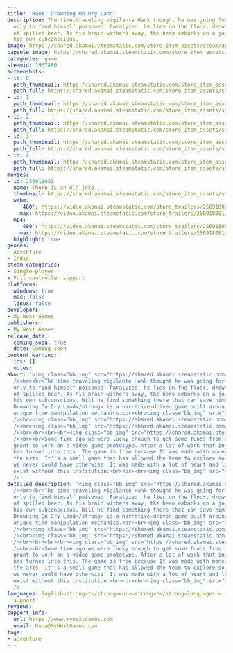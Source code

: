 ```yaml
---
title: 'Hank: Drowning On Dry Land'
description: The time-traveling vigilante Hank thought he was going for a nice drink,
  only to find himself poisoned! Paralyzed, he lies on the floor, drowning in a puddle
  of spilled beer. As his brain withers away, the hero embarks on a journey through
  his own subconscious.
image: https://shared.akamai.steamstatic.com/store_item_assets/steam/apps/1937880/header.jpg?t=1730219647
capsule_image: https://shared.akamai.steamstatic.com/store_item_assets/steam/apps/1937880/capsule_231x87.jpg?t=1730219647
categories: game
steamid: 1937880
screenshots:
- id: 0
  path_thumbnail: https://shared.akamai.steamstatic.com/store_item_assets/steam/apps/1937880/ss_fe96a463acc9bc98451e7deae78803434f5c9d01.600x338.jpg?t=1730219647
  path_full: https://shared.akamai.steamstatic.com/store_item_assets/steam/apps/1937880/ss_fe96a463acc9bc98451e7deae78803434f5c9d01.1920x1080.jpg?t=1730219647
- id: 1
  path_thumbnail: https://shared.akamai.steamstatic.com/store_item_assets/steam/apps/1937880/ss_caccdbb9f432470af24e3a9de38a3f9a28abadd5.600x338.jpg?t=1730219647
  path_full: https://shared.akamai.steamstatic.com/store_item_assets/steam/apps/1937880/ss_caccdbb9f432470af24e3a9de38a3f9a28abadd5.1920x1080.jpg?t=1730219647
- id: 2
  path_thumbnail: https://shared.akamai.steamstatic.com/store_item_assets/steam/apps/1937880/ss_82a0b1d3ca65e9088c6354e3bc30115b63996be1.600x338.jpg?t=1730219647
  path_full: https://shared.akamai.steamstatic.com/store_item_assets/steam/apps/1937880/ss_82a0b1d3ca65e9088c6354e3bc30115b63996be1.1920x1080.jpg?t=1730219647
- id: 3
  path_thumbnail: https://shared.akamai.steamstatic.com/store_item_assets/steam/apps/1937880/ss_050ad616fe69aa059ee30e4a574b585ab01619fb.600x338.jpg?t=1730219647
  path_full: https://shared.akamai.steamstatic.com/store_item_assets/steam/apps/1937880/ss_050ad616fe69aa059ee30e4a574b585ab01619fb.1920x1080.jpg?t=1730219647
- id: 4
  path_thumbnail: https://shared.akamai.steamstatic.com/store_item_assets/steam/apps/1937880/ss_49da90c87fff3886b8e69c3b603aabac1aeb69c5.600x338.jpg?t=1730219647
  path_full: https://shared.akamai.steamstatic.com/store_item_assets/steam/apps/1937880/ss_49da90c87fff3886b8e69c3b603aabac1aeb69c5.1920x1080.jpg?t=1730219647
movies:
- id: 256918081
  name: There is an old joke...
  thumbnail: https://shared.akamai.steamstatic.com/store_item_assets/steam/apps/256918081/movie.293x165.jpg?t=1669487160
  webm:
    '480': https://video.akamai.steamstatic.com/store_trailers/256918081/movie480_vp9.webm?t=1669487160
    max: https://video.akamai.steamstatic.com/store_trailers/256918081/movie_max_vp9.webm?t=1669487160
  mp4:
    '480': https://video.akamai.steamstatic.com/store_trailers/256918081/movie480.mp4?t=1669487160
    max: https://video.akamai.steamstatic.com/store_trailers/256918081/movie_max.mp4?t=1669487160
  highlight: true
genres:
- Adventure
- Indie
steam_categories:
- Single-player
- Full controller support
platforms:
  windows: true
  mac: false
  linux: false
developers:
- My Next Games
publishers:
- My Next Games
release_date:
  coming_soon: true
  date: Coming soon
content_warning:
  ids: []
  notes:
about: '<img class="bb_img" src="https://shared.akamai.steamstatic.com/store_item_assets/steam/apps/1937880/extras/WishlistBanner.gif?t=1730219647"
  /><br><br>The time-traveling vigilante Hank thought he was going for a nice drink,
  only to find himself poisoned! Paralyzed, he lies on the floor, drowning in a puddle
  of spilled beer. As his brain withers away, the hero embarks on a journey through
  his own subconscious. Will he find something there that can save him?<br><br><strong>Hank:
  Drowning On Dry Land</strong> is a narrative-driven game built around a number of
  unique time manipulation mechanics.<br><br><img class="bb_img" src="https://shared.akamai.steamstatic.com/store_item_assets/steam/apps/1937880/extras/01.gif?t=1730219647"
  /><br><img class="bb_img" src="https://shared.akamai.steamstatic.com/store_item_assets/steam/apps/1937880/extras/02.gif?t=1730219647"
  /><br><img class="bb_img" src="https://shared.akamai.steamstatic.com/store_item_assets/steam/apps/1937880/extras/03.gif?t=1730219647"
  /><br><br><br><br><img class="bb_img" src="https://shared.akamai.steamstatic.com/store_item_assets/steam/apps/1937880/extras/Header_FromTheTeam.png?t=1730219647"
  /><br><br>Some time ago we were lucky enough to get some funds from a government
  grant to work on a video game prototype. After a lot of work that initial prototype
  has turned into this. The game is free because It was made with money to support
  the arts. It''s a small game that has allowed the team to explore so many ideas
  we never could have otherwise. It was made with a lot of heart and love that couldn''t
  exist without this institution:<br><br><br><img class="bb_img" src="https://shared.akamai.steamstatic.com/store_item_assets/steam/apps/1937880/extras/Hank_Co_Founded_By1__1_.png?t=1730219647"
  />'
detailed_description: '<img class="bb_img" src="https://shared.akamai.steamstatic.com/store_item_assets/steam/apps/1937880/extras/WishlistBanner.gif?t=1730219647"
  /><br><br>The time-traveling vigilante Hank thought he was going for a nice drink,
  only to find himself poisoned! Paralyzed, he lies on the floor, drowning in a puddle
  of spilled beer. As his brain withers away, the hero embarks on a journey through
  his own subconscious. Will he find something there that can save him?<br><br><strong>Hank:
  Drowning On Dry Land</strong> is a narrative-driven game built around a number of
  unique time manipulation mechanics.<br><br><img class="bb_img" src="https://shared.akamai.steamstatic.com/store_item_assets/steam/apps/1937880/extras/01.gif?t=1730219647"
  /><br><img class="bb_img" src="https://shared.akamai.steamstatic.com/store_item_assets/steam/apps/1937880/extras/02.gif?t=1730219647"
  /><br><img class="bb_img" src="https://shared.akamai.steamstatic.com/store_item_assets/steam/apps/1937880/extras/03.gif?t=1730219647"
  /><br><br><br><br><img class="bb_img" src="https://shared.akamai.steamstatic.com/store_item_assets/steam/apps/1937880/extras/Header_FromTheTeam.png?t=1730219647"
  /><br><br>Some time ago we were lucky enough to get some funds from a government
  grant to work on a video game prototype. After a lot of work that initial prototype
  has turned into this. The game is free because It was made with money to support
  the arts. It''s a small game that has allowed the team to explore so many ideas
  we never could have otherwise. It was made with a lot of heart and love that couldn''t
  exist without this institution:<br><br><br><img class="bb_img" src="https://shared.akamai.steamstatic.com/store_item_assets/steam/apps/1937880/extras/Hank_Co_Founded_By1__1_.png?t=1730219647"
  />'
languages: English<strong>*</strong><br><strong>*</strong>languages with full audio
  support
reviews:
support_info:
  url: https://www.mynextgames.com
  email: Kuba@MyNextGames.com
tags:
- adventure
---
```

